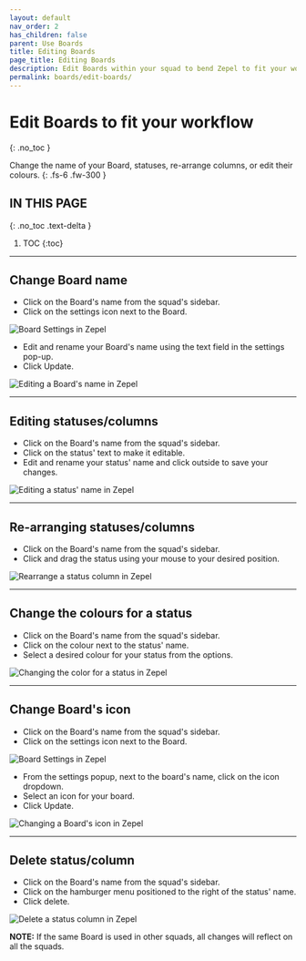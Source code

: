 ```yaml
---
layout: default
nav_order: 2
has_children: false
parent: Use Boards
title: Editing Boards
page_title: Editing Boards
description: Edit Boards within your squad to bend Zepel to fit your workflow.
permalink: boards/edit-boards/
---
```

# Edit Boards to fit your workflow
{: .no_toc }

Change the name of your Board, statuses, re-arrange columns, or edit their colours.
{: .fs-6 .fw-300 }

## IN THIS PAGE
{: .no_toc .text-delta }

1. TOC
{:toc}

---
## Change Board name
- Click on the Board's name from the squad's sidebar.
- Click on the settings icon next to the Board.

![Board Settings in Zepel](/guide/assets/uploads/zepel-boards-settings.png "Click on Settings icon")

- Edit and rename your Board's name using the text field in the settings pop-up.
- Click Update.

![Editing a Board's name in Zepel](/guide/assets/uploads/zepel-boards-name-edit.png "Edit Board Name")

---

## Editing statuses/columns
- Click on the Board's name from the squad's sidebar.
- Click on the status' text to make it editable.
- Edit and rename your status' name and click outside to save your changes.

![Editing a status' name in Zepel](/guide/assets/uploads/zepel-boards-status-edit.gif "Edit Status Name")

---

## Re-arranging statuses/columns
- Click on the Board's name from the squad's sidebar.
- Click and drag the status using your mouse to your desired position.

![Rearrange a status column in Zepel](/guide/assets/uploads/zepel-boards-status-rearrange.gif "Rearrange Status Column")

---

## Change the colours for a status
- Click on the Board's name from the squad's sidebar.
- Click on the colour next to the status' name.
- Select a desired colour for your status from the options.

![Changing the color for a status in Zepel](/guide/assets/uploads/zepel-boards-status-color.gif "Change Status Color")

---

## Change Board's icon
- Click on the Board's name from the squad's sidebar.
- Click on the settings icon next to the Board.

![Board Settings in Zepel](/guide/assets/uploads/zepel-boards-settings.png "Click on Settings icon")

- From the settings popup, next to the board's name, click on the icon dropdown.
- Select an icon for your board.
- Click Update.

![Changing a Board's icon in Zepel](/guide/assets/uploads/zepel-boards-icon-change.png "Click on the Board's icon")

---

## Delete status/column
- Click on the Board's name from the squad's sidebar.
- Click on the hamburger menu positioned to the right of the status' name.
- Click delete.

![Delete a status column in Zepel](/guide/assets/uploads/zepel-boards-delete-column.png "Click on the status's hamburger menu")

__NOTE:__ If the same Board is used in other squads, all changes will reflect on all the squads.

